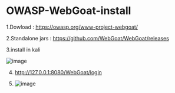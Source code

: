 # OWASP-WebGoat-install
1.Dowload : https://owasp.org/www-project-webgoat/

2.Standalone jars : https://github.com/WebGoat/WebGoat/releases

3.install in kali

![image](https://github.com/thanawut2903/OWASP-WebGoat-install/assets/159118913/b6767f85-3439-4587-9a3e-db1994c6cc7d)

4. http://127.0.0.1:8080/WebGoat/login

5. ![image](https://github.com/thanawut2903/OWASP-WebGoat-install/assets/159118913/83ef5fbd-30a9-4405-9ee4-a535e3ade9fc)
